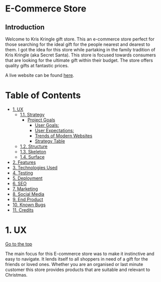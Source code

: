 # E-Commerce Store

## Introduction

Welcome to Kris Kringle gift store. This an e-commerce store perfect for those searching for the ideal gift for the people nearest and dearest to them. I got the idea for this store while partaking in the family tradition of Kris Kringle (aka Secret Santa). This store is focused towards consumers that are looking for the ultimate gift within their budget. The store offers quality gifts at fantastic prices.

A live website can be found [here](https://kriskringle.herokuapp.com/).

# Table of Contents

-   [1. UX](#ux)
    -   [1.1. Strategy](#strategy)
        -   [Project Goals](#project-goals)
            -   [User Goals:](#user-goals)
            -   [User Expectations:](#user-expectations)
            -   [Trends of Modern Websites](#trends-of-modern-websites)
            -   [Strategy Table](#strategy-table)
    -   [1.2. Structure](#structure)
    -   [1.3. Skeleton](#skeleton)
    -   [1.4. Surface](#surface)
-   [2. Features](#features)
-   [3. Technologies Used](#technologies-used)
-   [4. Testing](#testing)
-   [5. Deployment](#deployment)
-   [6. SEO](#seo)
-   [7. Marketing](#marketing)
-   [8. Social Media](#social-media)
-   [9. End Product](#end-product)
-   [10. Known Bugs](#known-bugs)
-   [11. Credits](#credits)

<a name="ux"></a>

# 1. UX

[Go to the top](#table-of-contents)

The main focus for this E-commerce store was to make it instinctive and easy to navigate. It lends itself to all shoppers in need of a gift for the friends or loved ones. Whether you are an organised or last minute customer this store provides products that are suitable and relevant to Christmas.

